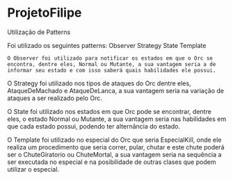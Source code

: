 # ProjetoFilipe

Utilização de Patterns

Foi utilizado os seguintes patterns: 
Observer
Strategy
State 
Template

	O Observer foi utilizado para notificar os estados em que o Orc se encontra, dentre eles, Normal ou Mutante, a sua vantagem seria a de informar seu estado e com isso saberá quais habilidades ele possui.
	
O Strategy foi utilizado nos tipos de ataques do Orc dentre eles, AtaqueDeMachado e AtaqueDeLanca, a sua vantagem seria na variação de ataques a ser realizado pelo Orc.

O State foi utilizado nos estados em que Orc pode se encontrar, dentre eles, o estado Normal ou Mutante, a sua vantagem seria nas habilidades em que cada estado possui, podendo ter alternância do estado. 

O Template foi utilizado no especial do Orc que seria EspecialKill, onde ele realiza um procedimento que seria correr, pular, chutar e este chute poderá ser o ChuteGiratorio ou ChuteMortal, a sua vantagem seria na sequência a ser executada no especial e na posibilidade de outras clases que podem utilizar o especial.
